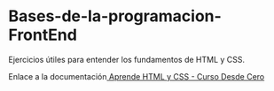 # Bases-de-la-programacion-FrontEnd
Ejercicios útiles para entender los fundamentos de HTML y CSS.
<p>Enlace a la documentación<a href="https://www.youtube.com/watch?v=XqFR2lqBYPs&t=9675s" target="_blank"> Aprende HTML y CSS - Curso Desde Cero </a></p>
